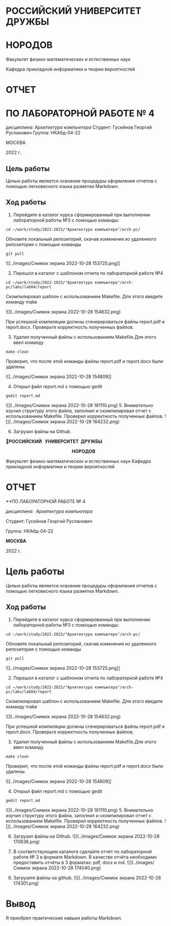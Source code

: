 # **РОССИЙСКИЙ   УНИВЕРСИТЕТ  ДРУЖБЫ**

#  НОРОДОВ





Факультет физико-математических и естественных наук 

Кафедра прикладной информатики и теории вероятностей





# ОТЧЕТ

# ПО ЛАБОРАТОРНОЙ РАБОТЕ № 4

 



*дисциплина:	Архитектура компьютера*
Студент: Гусейнов Георгий Русланович
Группа: НКАбд-04-22

МОСКВА

2022 г.

 

## Цель работы

Целью работы является освоение процедуры оформления отчетов с помощью легковесного языка разметки Markdown.



## Ход работы

1.	Перейдите в каталог курса сформированный при выполнении лабораторной работы №3 с помощью команды: 
```
cd ~/work/study/2022-2023/"Архитектура компьютера"/arch-pc/
```

Обновите локальный репозиторий, скачав изменения из удаленного репозитория с помощью команды 
```
git pull
```
![[../images/Снимок экрана 2022-10-28 153725.png]]

2.	Перешол в каталог с шаблоном отчета по лабораторной работе №4 

```
cd ~/work/study/2022-2023/"Архитектура компьютера"/arch-pc/labs/lab04/report
```

Скомпилировал шаблон с использованием Makefile. Для этого введите команду make 


![](../images/Снимок экрана 2022-10-28 154632.png)

При успешной компиляции должны сгенерироваться файлы report.pdf и report.docx. Проверьте корректность полученных файлов.

3.	Удалил полученный файлы с использованием Makefile.Для этого ввел команду 
```
make clean
```
Проверил, что после этой команды файлы report.pdf и report.docx были удалены.

![[../images/Снимок экрана 2022-10-28 154809]]

4.	Открыл файл report.md c помощью gedit
```
gedit report.md
```

![](../images/Снимок экрана 2022-10-28 161110.png)
5.	Внимательно изучил структуру этого файла, заполнил  и скомпилировал отчет с использованием Makefile. Проверил корректность полученных файлов.
![](../images/Снимок экрана 2022-10-28 164232.png)

6.	Загрузил файлы на Github.















  

**РОССИЙСКИЙ   УНИВЕРСИТЕТ  ДРУЖБЫ**

  

`                               `**НОРОДОВ**

  
  

Факультет физико-математических и естественных наук Кафедра прикладной информатики и теории вероятностей

  
  

# **ОТЧЕТ**

**ПО ЛАБОРАТОРНОЙ РАБОТЕ № 4

  
  

*дисциплина:  Архитектура компьютера*

  



  
  
  
  
  
  

Студент: Гусейнов Георгий Русланович

  

Группа: НКАбд-04-22

  
  

**МОСКВА**

  

2022 г.

  

# **Цель работы**

Целью работы является освоение процедуры оформления отчетов с помощью легковесного языка разметки Markdown.

  


## Ход работы

1.	Перейдите в каталог курса сформированный при выполнении лабораторной работы №3 с помощью команды: 
```
cd ~/work/study/2022-2023/"Архитектура компьютера"/arch-pc/
```

Обновите локальный репозиторий, скачав изменения из удаленного репозитория с помощью команды 
```
git pull
```
![[../images/Снимок экрана 2022-10-28 153725.png]]

2.	Перешол в каталог с шаблоном отчета по лабораторной работе №4 

```
cd ~/work/study/2022-2023/"Архитектура компьютера"/arch-pc/labs/lab04/report
```

Скомпилировал шаблон с использованием Makefile. Для этого введите команду make 


![](../images/Снимок экрана 2022-10-28 154632.png)

При успешной компиляции должны сгенерироваться файлы report.pdf и report.docx. Проверьте корректность полученных файлов.

3.	Удалил полученный файлы с использованием Makefile.Для этого ввел команду 
```
make clean
```
Проверил, что после этой команды файлы report.pdf и report.docx были удалены.

![[../images/Снимок экрана 2022-10-28 154809]]

4.	Открыл файл report.md c помощью gedit
```
gedit report.md
```

![](../images/Снимок экрана 2022-10-28 161110.png)
5.	Внимательно изучил структуру этого файла, заполнил  и скомпилировал отчет с использованием Makefile. Проверил корректность полученных файлов.
![](../images/Снимок экрана 2022-10-28 164232.png)

6.	Загрузил файлы на Github.
![](../images/Снимок экрана 2022-10-28 170636.png)


7.  В соответствующем каталоге сделайте отчёт по лабораторной работе № 3 в формате Markdown. В качестве отчёта необходимо предоставить отчёты в 3 форматах: pdf, docx и md.
![](../images/Снимок экрана 2022-10-28 174040.png)

8. Загрузите файлы на github.
![](../images/Снимок экрана 2022-10-28 174301.png)
# **Вывод**

Я приобрел практические навыки работы Markdown.
